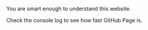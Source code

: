You are smart enough to understand this website.

Check the console log to see how fast GitHub Page is.
